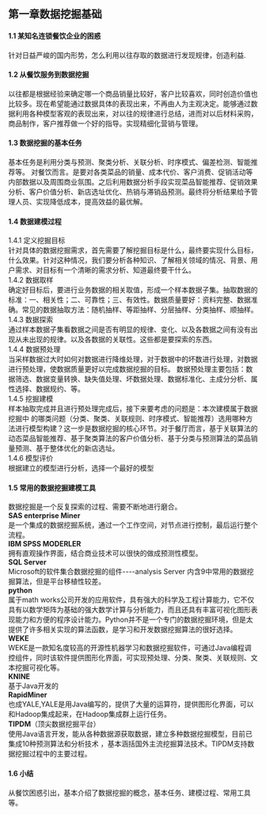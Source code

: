 ## 第一章数据挖掘基础
#### 1.1 某知名连锁餐饮企业的困惑
针对日益严峻的国内形势，怎么利用以往存取的数据进行发现规律，创造利益.<br>
#### 1.2 从餐饮服务到数据挖掘
以往都是根据经验来确定哪一个商品销量比较好，客户比较喜欢，同时创造价值也比较多。现在希望能通过数据具体的表现出来，不再由人为主观决定。能够通过数据利用各种模型客观的表现出来，对以往的规律进行总结，进而对以后材料采购，商品制作，客户推荐做一个好的指导。实现精细化营销与管理。<br>
#### 1.3 数据挖掘的基本任务                     
 基本任务是利用分类与预测、聚类分析、关联分析、时序模式、偏差检测、智能推荐等。
对餐饮而言。是要对各类菜品的销量、成本代价、客户消费、促销活动等内部数据以及周围商业氛围。之后利用数据分析手段实现菜品智能推荐、促销效果分析、客户价值分析、新店选址优化、热销与滞销品预测。最终将分析结果给予管理人员、实现降低成本，提高效益的最优解。<br>
#### 1.4 数据建模过程
1.4.1 定义挖掘目标<br>
针对具体的数据挖掘需求，首先需要了解挖掘目标是什么，最终要实现什么目标，什么效果。针对这种情况，我们要分析各种知识、了解相关领域的情况、背景、用户需求、对目标有一个清晰的需求分析、知道最终要干什么。<br>
1.4.2 数据取样<br>
确定好目标后，要进行业务数据的相关取值，形成一个样本数据子集。抽取数据的标准：一、相关性；二、可靠性；三、有效性。数据质量要好：资料完整、数据准确。常见的数据抽取方法：随机抽样、等距抽样、分层抽样、分类抽样、顺抽样。<br>
1.4.3	数据探索<br>
通过样本数据子集看数据之间是否有明显的规律、变化、以及各数据之间有没有出现从未出现的规律。以及各数据的关联性。这些都是要探索的东西。<br>
1.4.4	数据预处理<br>
当采样数据过大时如何对数据进行降维处理，对于数据中的坏数进行处理，对数据进行预处理，使数据质量更好以完成数据挖掘的目标。
数据预处理主要包括：数据筛选、数据变量转换、缺失值处理、坏数据处理、数据标准化、主成分分析、属性选择、数据规约、等。<br>
1.4.5	挖掘建模<br>
样本抽取完成并且进行预处理完成后，接下来要考虑的问题是：本次建模属于数据挖掘中 的哪类问题（分类、聚类、关联规则、时序模式、智能推荐）选用哪种方法进行模型构建？这一步是数据挖掘的核心环节。对于餐厅而言，基于关联算法的动态菜品智能推荐、基于聚类算法的客户价值分析、基于分类与预测算法的菜品销量预测、基于整体优化的新店选址。<br>
1.4.6	模型评价<br>
根据建立的模型进行分析，选择一个最好的模型<br>
#### 1.5	常用的数据挖掘建模工具
数据挖掘是一个反复探索的过程、需要不断地进行磨合。<br>
**SAS enterprise Miner**<br>
是一个集成的数据挖掘系统，通过一个工作空间，对节点进行控制，最后运行整个流程。<br>
**IBM SPSS MODERLER**<br>
拥有直观操作界面，结合商业技术可以很快的做成预测性模型。<br>
**SQL Server**<br>
Microsoft的软件集合数据挖掘的组件----analysis Server 内含9中常用的数据挖掘算法，但是平台移植性较差。<br>
**python**<br>
属于math works公司开发的应用软件，具有强大的科学及工程计算能力，它不仅具有以数学矩阵为基础的强大数学计算与分析能力，而且还具有丰富可视化图形表现能力和方便的程序设计能力。Python并不是一个专门的数据挖掘环境，但是太提供了许多相关实现的算法函数，是学习和开发数据挖掘算法的很好选择。<br>
**WEKE**<br>
WEKE是一款知名度较高的开源性机器学习和数据挖掘软件，可通过Java编程调控组件，同时该软件提供图形化界面，可实现预处理、分类、聚类、关联规则、文本挖掘可视化等。<br>
**KNINE**<br>
基于Java开发的<br>
**RapidMiner**<br>
也成YALE,YALE是用Java编写的，提供了大量的运算符，提供图形化界面，可以和Hadoop集成起来，在Hadoop集成群上运行任务。<br>
**TIPDM**（顶尖数据挖掘平台）<br>
使用Java语言开发，能从各种数据源获取数据，建立多种数据挖掘模型，目前已集成10种预测算法和分析技术 ，基本涵括国外主流挖掘算法技术。TIPDM支持数据挖掘过程中的主要过程。<br>
#### 1.6	小结
从餐饮困惑引出，基本介绍了数据挖掘的概念，基本任务、建模过程、常用工具等。<br>



